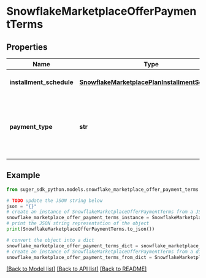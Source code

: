 # SnowflakeMarketplaceOfferPaymentTerms


## Properties

Name | Type | Description | Notes
------------ | ------------- | ------------- | -------------
**installment_schedule** | [**SnowflakeMarketplacePlanInstallmentSchedule**](SnowflakeMarketplacePlanInstallmentSchedule.md) | The installment schedule for the offer. | [optional] 
**payment_type** | **str** | The pricing plan payment types. Accepted values are INVOICE, CREDIT_CARD, INSTALLMENT. | [optional] 

## Example

```python
from suger_sdk_python.models.snowflake_marketplace_offer_payment_terms import SnowflakeMarketplaceOfferPaymentTerms

# TODO update the JSON string below
json = "{}"
# create an instance of SnowflakeMarketplaceOfferPaymentTerms from a JSON string
snowflake_marketplace_offer_payment_terms_instance = SnowflakeMarketplaceOfferPaymentTerms.from_json(json)
# print the JSON string representation of the object
print(SnowflakeMarketplaceOfferPaymentTerms.to_json())

# convert the object into a dict
snowflake_marketplace_offer_payment_terms_dict = snowflake_marketplace_offer_payment_terms_instance.to_dict()
# create an instance of SnowflakeMarketplaceOfferPaymentTerms from a dict
snowflake_marketplace_offer_payment_terms_from_dict = SnowflakeMarketplaceOfferPaymentTerms.from_dict(snowflake_marketplace_offer_payment_terms_dict)
```
[[Back to Model list]](../README.md#documentation-for-models) [[Back to API list]](../README.md#documentation-for-api-endpoints) [[Back to README]](../README.md)


